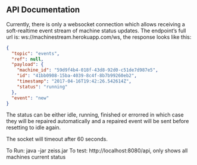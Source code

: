 
## API Documentation

Currently, there is only a websocket connection which allows receiving a soft-realtime event stream of machine status updates. The endpoint’s full url is: ws://machinestream.herokuapp.com/ws, the response looks like this:

```json
{
  "topic": "events",
  "ref": null,
  "payload": {
    "machine_id": "59d9f4b4-018f-43d8-92d0-c51de7d987e5",
    "id": "41bb0908-15ba-4039-8c4f-8b7b99260eb2",
    "timestamp": "2017-04-16T19:42:26.542614Z",
    "status": "running"
  },
  "event": "new"
}
```

The status can be either idle, running, finished or errorred in which case they will be repaired automatically and a repaired event will be sent before resetting to idle again.

The socket will timeout after 60 seconds.

To Run: java -jar zeiss.jar
To test: http://localhost:8080/api, only shows all machines current status
